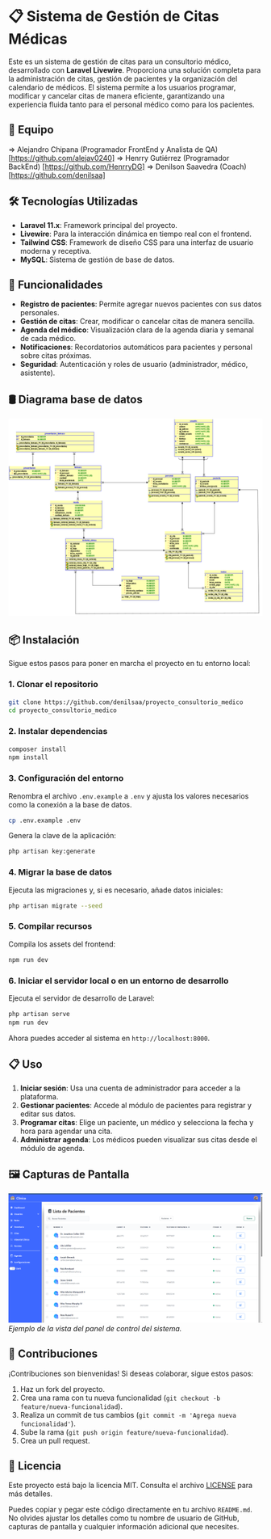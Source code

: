 # 📋 Sistema de Gestión de Citas Médicas

Este es un sistema de gestión de citas para un consultorio médico, desarrollado con **Laravel Livewire**. Proporciona una solución completa para la administración de citas, gestión de pacientes y la organización del calendario de médicos. El sistema permite a los usuarios programar, modificar y cancelar citas de manera eficiente, garantizando una experiencia fluida tanto para el personal médico como para los pacientes.
## 👥 Equipo

 => Alejandro Chipana (Programador FrontEnd y Analista de QA) [https://github.com/alejav0240]
 => Henrry Gutiérrez (Programador BackEnd) [https://github.com/HenrryDG]
 => Denilson Saavedra (Coach) [https://github.com/denilsaa]

## 🛠️ Tecnologías Utilizadas

- **Laravel 11.x**: Framework principal del proyecto.
- **Livewire**: Para la interacción dinámica en tiempo real con el frontend.
- **Tailwind CSS**: Framework de diseño CSS para una interfaz de usuario moderna y receptiva.
- **MySQL**: Sistema de gestión de base de datos.

## 🚀 Funcionalidades

- **Registro de pacientes**: Permite agregar nuevos pacientes con sus datos personales.
- **Gestión de citas**: Crear, modificar o cancelar citas de manera sencilla.
- **Agenda del médico**: Visualización clara de la agenda diaria y semanal de cada médico.
- **Notificaciones**: Recordatorios automáticos para pacientes y personal sobre citas próximas.
- **Seguridad**: Autenticación y roles de usuario (administrador, médico, asistente).

## 🛢️ Diagrama base de datos

![Dashboard](capturas/diagrama_base.png)

## 📦 Instalación

Sigue estos pasos para poner en marcha el proyecto en tu entorno local:

### 1. Clonar el repositorio
```bash
git clone https://github.com/denilsaa/proyecto_consultorio_medico
cd proyecto_consultorio_medico
```

### 2. Instalar dependencias
```bash
composer install
npm install
```

### 3. Configuración del entorno
Renombra el archivo `.env.example` a `.env` y ajusta los valores necesarios como la conexión a la base de datos.
```bash
cp .env.example .env
```
Genera la clave de la aplicación:
```bash
php artisan key:generate
```

### 4. Migrar la base de datos
Ejecuta las migraciones y, si es necesario, añade datos iniciales:
```bash
php artisan migrate --seed
```

### 5. Compilar recursos
Compila los assets del frontend:
```bash
npm run dev
```

### 6. Iniciar el servidor local o en un entorno de desarrollo
Ejecuta el servidor de desarrollo de Laravel:
```bash
php artisan serve
npm run dev
```

Ahora puedes acceder al sistema en `http://localhost:8000`.

## 📋 Uso

1. **Iniciar sesión**: Usa una cuenta de administrador para acceder a la plataforma.
2. **Gestionar pacientes**: Accede al módulo de pacientes para registrar y editar sus datos.
3. **Programar citas**: Elige un paciente, un médico y selecciona la fecha y hora para agendar una cita.
4. **Administrar agenda**: Los médicos pueden visualizar sus citas desde el módulo de agenda.

## 🖼️ Capturas de Pantalla

![Dashboard](capturas/pacinetes.png)
*Ejemplo de la vista del panel de control del sistema.*

## 🤝 Contribuciones

¡Contribuciones son bienvenidas! Si deseas colaborar, sigue estos pasos:

1. Haz un fork del proyecto.
2. Crea una rama con tu nueva funcionalidad (`git checkout -b feature/nueva-funcionalidad`).
3. Realiza un commit de tus cambios (`git commit -m 'Agrega nueva funcionalidad'`).
4. Sube la rama (`git push origin feature/nueva-funcionalidad`).
5. Crea un pull request.

## 📝 Licencia

Este proyecto está bajo la licencia MIT. Consulta el archivo [LICENSE](LICENSE) para más detalles.


Puedes copiar y pegar este código directamente en tu archivo `README.md`. No olvides ajustar los detalles como tu nombre de usuario de GitHub, capturas de pantalla y cualquier información adicional que necesites.
